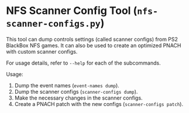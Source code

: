 # NFS Scanner Config Tool (`nfs-scanner-configs.py`)

This tool can dump controls settings (called scanner configs) from PS2 BlackBox NFS games.
It can also be used to create an optimized PNACH with custom scanner configs.

For usage details, refer to `--help` for each of the subcommands.

Usage:
1. Dump the event names (`event-names dump`).
2. Dump the scanner configs (`scanner-configs dump`).
3. Make the necessary changes in the scanner configs.
4. Create a PNACH patch with the new configs (`scanner-configs patch`).
